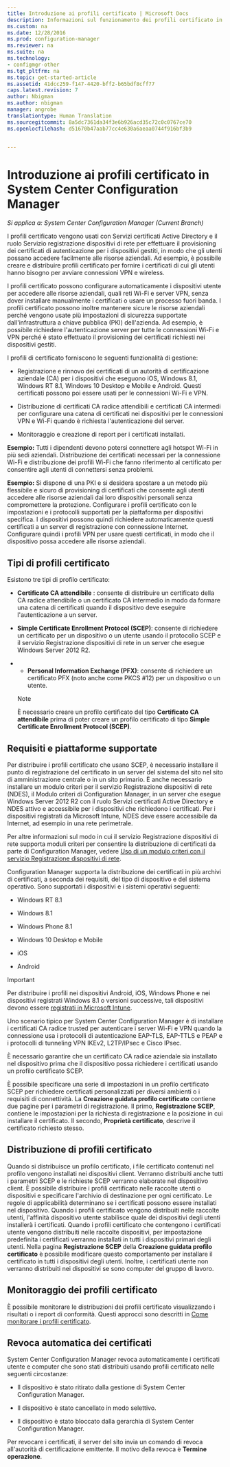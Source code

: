 ```yaml
---
title: Introduzione ai profili certificato | Microsoft Docs
description: Informazioni sul funzionamento dei profili certificato in System Center Configuration Manager con Servizi certificati Active Directory.
ms.custom: na
ms.date: 12/28/2016
ms.prod: configuration-manager
ms.reviewer: na
ms.suite: na
ms.technology:
- configmgr-other
ms.tgt_pltfrm: na
ms.topic: get-started-article
ms.assetid: 41dcc259-f147-4420-bff2-b65bdf8cff77
caps.latest.revision: 7
author: Nbigman
ms.author: nbigman
manager: angrobe
translationtype: Human Translation
ms.sourcegitcommit: 8a5dc7361da34f3e6b926acd35c72c0c0767ce70
ms.openlocfilehash: d51670b47aab77cc4e630a6aeaa0744f916bf3b9


---
```

# <a name="introduction-to-certificate-profiles-in-system-center-configuration-manager"></a>Introduzione ai profili certificato in System Center Configuration Manager

*Si applica a: System Center Configuration Manager (Current Branch)*


I profili certificato vengono usati con Servizi certificati Active Directory e il ruolo Servizio registrazione dispositivi di rete per effettuare il provisioning dei certificati di autenticazione per i dispositivi gestiti, in modo che gli utenti possano accedere facilmente alle risorse aziendali. Ad esempio, è possibile creare e distribuire profili certificato per fornire i certificati di cui gli utenti hanno bisogno per avviare connessioni VPN e wireless. 

I profili certificato possono configurare automaticamente i dispositivi utente per accedere alle risorse aziendali, quali reti Wi-Fi e server VPN, senza dover installare manualmente i certificati o usare un processo fuori banda. I profili certificato possono inoltre mantenere sicure le risorse aziendali perché vengono usate più impostazioni di sicurezza supportate dall'infrastruttura a chiave pubblica (PKI) dell'azienda. Ad esempio, è possibile richiedere l'autenticazione server per tutte le connessioni Wi-Fi e VPN perché è stato effettuato il provisioning dei certificati richiesti nei dispositivi gestiti.   

I profili di certificato forniscono le seguenti funzionalità di gestione:  

-   Registrazione e rinnovo dei certificati di un autorità di certificazione aziendale (CA) per i dispositivi che eseguono iOS, Windows 8.1, Windows RT 8.1, Windows 10 Desktop e Mobile e Android. Questi certificati possono poi essere usati per le connessioni Wi-Fi e VPN.  

-   Distribuzione di certificati CA radice attendibili e certificati CA intermedi per configurare una catena di certificati nei dispositivi per le connessioni VPN e Wi-Fi quando è richiesta l'autenticazione del server.  

-   Monitoraggio e creazione di report per i certificati installati.  

**Esempio:** Tutti i dipendenti devono potersi connettere agli hotspot Wi-Fi in più sedi aziendali. Distribuzione dei certificati necessari per la connessione Wi-Fi e distribuzione dei profili Wi-Fi che fanno riferimento al certificato per consentire agli utenti di connettersi senza problemi.  

**Esempio:** Si dispone di una PKI e si desidera spostare a un metodo più flessibile e sicuro di provisioning di certificati che consente agli utenti accedere alle risorse aziendali dai loro dispositivi personali senza compromettere la protezione. Configurare i profili certificato con le impostazioni e i protocolli supportati per la piattaforma per dispositivi specifica. I dispositivi possono quindi richiedere automaticamente questi certificati a un server di registrazione con connessione Internet. Configurare quindi i profili VPN per usare questi certificati, in modo che il dispositivo possa accedere alle risorse aziendali.  

## <a name="types-of-certificate-profiles"></a>Tipi di profili certificato  
 Esistono tre tipi di profilo certificato:  

-   **Certificato CA attendibile** : consente di distribuire un certificato della CA radice attendibile o un certificato CA intermedio in modo da formare una catena di certificati quando il dispositivo deve eseguire l'autenticazione a un server.  

-   **Simple Certificate Enrollment Protocol (SCEP)**: consente di richiedere un certificato per un dispositivo o un utente usando il protocollo SCEP e il servizio Registrazione dispositivi di rete in un server che esegue Windows Server 2012 R2.
-   -   **Personal Information Exchange (PFX)**: consente di richiedere un certificato PFX (noto anche come PKCS #12) per un dispositivo o un utente.

    > [!NOTE]  
    >  È necessario creare un profilo certificato del tipo **Certificato CA attendibile** prima di poter creare un profilo certificato di tipo **Simple Certificate Enrollment Protocol (SCEP)**.  

## <a name="requirements-and-supported-platforms"></a>Requisiti e piattaforme supportate  
 Per distribuire i profili certificato che usano SCEP, è necessario installare il punto di registrazione del certificato in un server del sistema del sito nel sito di amministrazione centrale o in un sito primario. È anche necessario installare un modulo criteri per il servizio Registrazione dispositivi di rete (NDES), il Modulo criteri di Configuration Manager, in un server che esegue Windows Server 2012 R2 con il ruolo Servizi certificati Active Directory e NDES attivo e accessibile per i dispositivi che richiedono i certificati. Per i dispositivi registrati da Microsoft Intune, NDES deve essere accessibile da Internet, ad esempio in una rete perimetrale.  

 Per altre informazioni sul modo in cui il servizio Registrazione dispositivi di rete supporta moduli criteri per consentire la distribuzione di certificati da parte di Configuration Manager, vedere [Uso di un modulo criteri con il servizio Registrazione dispositivi di rete](http://go.microsoft.com/fwlink/p/?LinkId=328657).  

 Configuration Manager supporta la distribuzione dei certificati in più archivi di certificati, a seconda dei requisiti, del tipo di dispositivo e del sistema operativo. Sono supportati i dispositivi e i sistemi operativi seguenti:  

-   Windows RT 8.1  

-   Windows 8.1  

-   Windows Phone 8.1  

-   Windows 10 Desktop e Mobile  

-   iOS  

-   Android  

> [!IMPORTANT]  
>  Per distribuire i profili nei dispositivi Android, iOS, Windows Phone e nei dispositivi registrati Windows 8.1 o versioni successive, tali dispositivi devono essere [registrati in Microsoft Intune](https://technet.microsoft.com/en-us/library/dn646962.aspx).   

Uno scenario tipico per System Center Configuration Manager è di installare i certificati CA radice trusted per autenticare i server Wi-Fi e VPN quando la connessione usa i protocolli di autenticazione EAP-TLS, EAP-TTLS e PEAP e i protocolli di tunneling VPN IKEv2, L2TP/IPsec e Cisco IPsec.  

È necessario garantire che un certificato CA radice aziendale sia installato nel dispositivo prima che il dispositivo possa richiedere i certificati usando un profilo certificato SCEP.  

È possibile specificare una serie di impostazioni in un profilo certificato SCEP per richiedere certificati personalizzati per diversi ambienti o i requisiti di connettività. La **Creazione guidata profilo certificato** contiene due pagine per i parametri di registrazione. Il primo, **Registrazione SCEP**, contiene le impostazioni per la richiesta di registrazione e la posizione in cui installare il certificato. Il secondo, **Proprietà certificato**, descrive il certificato richiesto stesso.  

## <a name="deploying-certificate-profiles"></a>Distribuzione di profili certificato  
 Quando si distribuisce un profilo certificato, i file certificato contenuti nel profilo vengono installati nei dispositivi client. Verranno distribuiti anche tutti i parametri SCEP e le richieste SCEP verranno elaborate nel dispositivo client. È possibile distribuire i profili certificato nelle raccolte utenti o dispositivi e specificare l'archivio di destinazione per ogni certificato. Le regole di applicabilità determinano se i certificati possono essere installati nel dispositivo. Quando i profili certificato vengono distribuiti nelle raccolte utenti, l'affinità dispositivo utente stabilisce quale dei dispositivi degli utenti installerà i certificati. Quando i profili certificato che contengono i certificati utente vengono distribuiti nelle raccolte dispositivi, per impostazione predefinita i certificati verranno installati in tutti i dispositivi primari degli utenti. Nella pagina **Registrazione SCEP** della **Creazione guidata profilo certificato** è possibile modificare questo comportamento per installare il certificato in tutti i dispositivi degli utenti. Inoltre, i certificati utente non verranno distribuiti nei dispositivi se sono computer del gruppo di lavoro.  

## <a name="monitoring-certificate-profiles"></a>Monitoraggio dei profili certificato  

È possibile monitorare le distribuzioni dei profili certificato visualizzando i risultati o i report di conformità. Questi approcci sono descritti in [Come monitorare i profili certificato](/sccm/protect/deploy-use/monitor-certificate-profiles).


## <a name="automatic-revocation-of-certificates"></a>Revoca automatica dei certificati  
 System Center Configuration Manager revoca automaticamente i certificati utente e computer che sono stati distribuiti usando profili certificato nelle seguenti circostanze:  

-   Il dispositivo è stato ritirato dalla gestione di System Center Configuration Manager.  

-   Il dispositivo è stato cancellato in modo selettivo.  

-   Il dispositivo è stato bloccato dalla gerarchia di System Center Configuration Manager.  

 Per revocare i certificati, il server del sito invia un comando di revoca all'autorità di certificazione emittente. Il motivo della revoca è **Termine operazione**.  



<!--HONumber=Dec16_HO5-->


